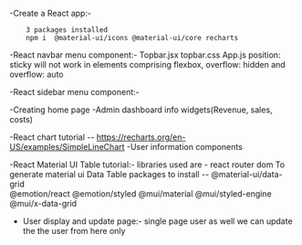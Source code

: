 -Create a React app:-

        3 packages installed
        npm i  @material-ui/icons @material-ui/core recharts

-React navbar menu component:-
        Topbar.jsx
        topbar.css
        App.js
        position: sticky will not work in elements comprising flexbox, overflow: hidden and overflow: auto

-React sidebar menu component:-

-Creating home page
-Admin dashboard info widgets(Revenue, sales, costs)

-React chart tutorial -- https://recharts.org/en-US/examples/SimpleLineChart
-User information components

-React Material UI Table tutorial:-
                libraries used are - react router dom
                To generate material ui Data Table packages to install  -- 
                                                @material-ui/data-grid                       
                                                @emotion/react
                                                @emotion/styled
                                                @mui/material
                                                @mui/styled-engine
                                                @mui/x-data-grid

                
- User display and update page:-
                single page user as well we can update the the user from here only